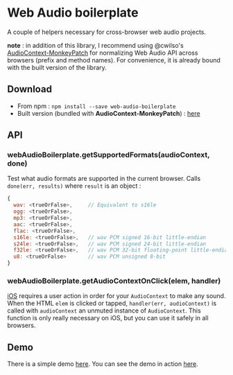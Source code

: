 Web Audio boilerplate
========================

A couple of helpers necessary for cross-browser web audio projects.

**note** : in addition of this library, I recommend using @cwilso's [AudioContext-MonkeyPatch](https://github.com/cwilso/AudioContext-MonkeyPatch) for normalizing Web Audio API across browsers (prefix and method names). For convenience, it is already bound with the built version of the library.


Download
----------

- From npm : `npm install --save web-audio-boilerplate`
- Built version (bundled with **AudioContext-MonkeyPatch**) : [here](https://github.com/sebpiq/web-audio-boilerplate/tree/master/dist/)


API
----

### webAudioBoilerplate.getSupportedFormats(audioContext, done)

Test what audio formats are supported in the current browser. Calls `done(err, results)` where `result` is an object :

```javascript
{
  wav: <trueOrFalse>,     // Equivalent to s16le
  ogg: <trueOrFalse>, 
  mp3: <trueOrFalse>, 
  aac: <trueOrFalse>, 
  flac: <trueOrFalse>, 
  s16le: <trueOrFalse>,   // wav PCM signed 16-bit little-endian
  s24le: <trueOrFalse>,   // wav PCM signed 24-bit little-endian
  f32le: <trueOrFalse>,   // wav PCM 32-bit floating-point little-endian
  u8: <trueOrFalse>       // wav PCM unsigned 8-bit
}
```

### webAudioBoilerplate.getAudioContextOnClick(elem, handler)

[iOS](https://developer.apple.com/library/content/documentation/AudioVideo/Conceptual/Using_HTML5_Audio_Video/PlayingandSynthesizingSounds/PlayingandSynthesizingSounds.html) requires a user action in order for your `AudioContext` to make any sound. When the HTML `elem` is clicked or tapped, `handler(err, audioContext)` is called with `audioContext` an unmuted instance of `AudioContext`. This function is only really necessary on iOS, but you can use it safely in all browsers.


Demo
-----

There is a simple demo [here](https://github.com/sebpiq/web-audio-boilerplate/tree/master/demo.html). You can see the demo in action [here](http://sebpiq.github.io/web-audio-boilerplate/demo.html). 
